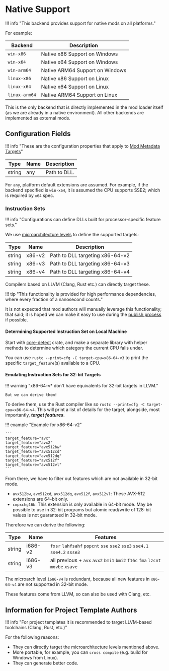 ﻿# Native Support

!!! info "This backend provides support for native mods on all platforms."

For example:

| Backend       | Description                     |
| ------------- | ------------------------------- |
| `win-x86`     | Native x86 Support on Windows   |
| `win-x64`     | Native x64 Support on Windows   |
| `win-arm64`   | Native ARM64 Support on Windows |
| `linux-x86`   | Native x86 Support on Linux     |
| `linux-x64`   | Native x64 Support on Linux     |
| `linux-arm64` | Native ARM64 Support on Linux   |

This is the only backend that is directly implemented in the mod loader itself
(as we are already in a native environment). All other backends are implemented as external mods.

## Configuration Fields

!!! info "These are the configuration properties that apply to [Mod Metadata Targets][mod-metadata-targets]"

| Type   | Name | Description  |
| ------ | ---- | ------------ |
| string | any  | Path to DLL. |

For `any`, platform default extensions are assumed.
For example, if the backend specified is `win-x64`, it is assumed the CPU supports SSE2;
which is required by `x64` spec.

### Instruction Sets

!!! info "Configurations can define DLLs built for processor-specific feature sets."

We use [microarchitecture levels][microarchitecture-levels] to define the supported targets:

| Type   | Name   | Description                     |
| ------ | ------ | ------------------------------- |
| string | x86-v2 | Path to DLL targeting x86-64-v2 |
| string | x86-v3 | Path to DLL targeting x86-64-v3 |
| string | x86-v4 | Path to DLL targeting x86-64-v4 |

Compilers based on LLVM (Clang, Rust etc.) can directly target these.

!!! tip "This functionality is provided for high performance dependencies, where every fraction of a nanosecond counts."

It is not expected that mod authors will manually leverage this functionality; that said; it is
hoped we can make it easy to use during the [publish process][mod-publishing] if possible.

#### Determining Supported Instruction Set on Local Machine

Start with [core-detect][core-detect] crate, and make a separate library with helper methods to
determine which category the current CPU falls under.

You can use `rustc --print=cfg -C target-cpu=x86-64-v3` to print the specific `target_feature`(s)
available to a CPU.

#### Emulating Instruction Sets for 32-bit Targets

!!! warning "x86-64-v* don't have equivalents for 32-bit targets in LLVM."

    But we can derive them!

To derive them, use the Rust compiler like so `rustc --print=cfg -C target-cpu=x86-64-v4`.
This will print a list of details for the target, alongside, most importantly, ***target features***.

!!! example "Example for x86-64-v2"

    ```
    target_feature="avx"
    target_feature="avx2"
    target_feature="avx512bw"
    target_feature="avx512cd"
    target_feature="avx512dq"
    target_feature="avx512f"
    target_feature="avx512vl"
    ```

From there, we have to filter out features which are not available in 32-bit mode.

- `avx512bw`, `avx512cd`, `avx512dq`, `avx512f`, `avx512vl`: These AVX-512 extensions are 64-bit only.
- `cmpxchg16b`: This extension is only available in 64-bit mode. May be possible to use in 32-bit programs but atomic read/write of 128-bit values is not guaranteed in 32-bit mode.

Therefore we can derive the following:

| Type   | Name    | Features                                                                       |
| ------ | ------- | ------------------------------------------------------------------------------ |
| string | i686-v2 | `fxsr` `lahfsahf` `popcnt` `sse` `sse2` `sse3` `sse4.1` `sse4.2` `ssse3`       |
| string | i686-v3 | all previous + `avx` `avx2` `bmi1` `bmi2` `f16c` `fma` `lzcnt` `movbe` `xsave` |

The microarch level `i686-v4` is redundant, because all new features in `x86-64-v4` are not
supported in 32-bit mode.

These features come from LLVM, so can also be used with Clang, etc.

## Information for Project Template Authors

!!! info "For project templates it is recommended to target LLVM-based toolchains (Clang, Rust, etc.)"

For the following reasons:

- They can directly target the microarchitecture levels mentioned above.
- More portable, for example, you can `cross compile` (e.g. build for Windows from Linux).
- They can generate better code.

<!-- Links -->
[core-detect]: https://docs.rs/core_detect/latest/core_detect/
[microarchitecture-levels]: https://en.wikipedia.org/wiki/X86-64#Microarchitecture_levels
[mod-metadata-targets]: ../../Server/Configurations/Mod-Metadata.md#targets
[mod-publishing]: ../Mod-Publishing.md
